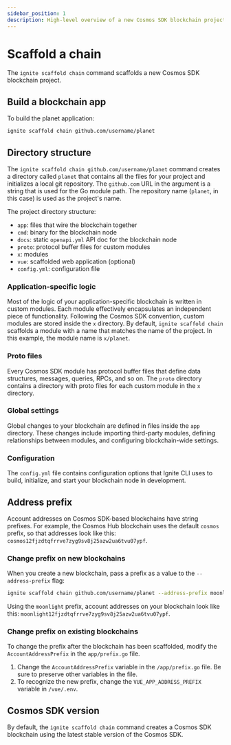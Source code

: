 ```yaml
---
sidebar_position: 1
description: High-level overview of a new Cosmos SDK blockchain project built with Ignite CLI.
---
```


# Scaffold a chain

The `ignite scaffold chain` command scaffolds a new Cosmos SDK blockchain project.

## Build a blockchain app

To build the planet application:

```bash
ignite scaffold chain github.com/username/planet
```

## Directory structure

The `ignite scaffold chain github.com/username/planet` command creates a directory called `planet` that contains all the files for your project and initializes a local git repository. The `github.com` URL in the argument is a string that is used for the Go module path. The repository name (`planet`, in this case) is used as the project's name.

The project directory structure:

- `app`: files that wire the blockchain together
- `cmd`: binary for the blockchain node
- `docs`: static `openapi.yml` API doc for the blockchain node
- `proto`: protocol buffer files for custom modules
- `x`: modules
- `vue`: scaffolded web application (optional)
- `config.yml`: configuration file

### Application-specific logic

Most of the logic of your application-specific blockchain is written in custom modules. Each module effectively encapsulates an independent piece of functionality. Following the Cosmos SDK convention, custom modules are stored inside the `x` directory. By default, `ignite scaffold chain` scaffolds a module with a name that matches the name of the project. In this example, the module name is `x/planet`.

### Proto files

Every Cosmos SDK module has protocol buffer files that define data structures, messages, queries, RPCs, and so on. The `proto` directory contains a directory with proto files for each custom module in the `x` directory.

### Global settings

Global changes to your blockchain are defined in files inside the `app` directory. These changes include importing third-party modules, defining relationships between modules, and configuring blockchain-wide settings.

### Configuration

The `config.yml` file contains configuration options that Ignite CLI uses to build, initialize, and start your blockchain node in development.  

## Address prefix

Account addresses on Cosmos SDK-based blockchains have string prefixes. For example, the Cosmos Hub blockchain uses the default `cosmos` prefix, so that addresses look like this: `cosmos12fjzdtqfrrve7zyg9sv8j25azw2ua6tvu07ypf`.

### Change prefix on new blockchains

When you create a new blockchain, pass a prefix as a value to the `--address-prefix` flag:

```bash
ignite scaffold chain github.com/username/planet --address-prefix moonlight
```

Using the `moonlight` prefix, account addresses on your blockchain look like this: `moonlight12fjzdtqfrrve7zyg9sv8j25azw2ua6tvu07ypf`.

### Change prefix on existing blockchains

To change the prefix after the blockchain has been scaffolded, modify the `AccountAddressPrefix` in the `app/prefix.go` file.

1. Change the `AccountAddressPrefix` variable in the `/app/prefix.go` file. Be sure to preserve other variables in the file.
2. To recognize the new prefix, change the `VUE_APP_ADDRESS_PREFIX` variable in `/vue/.env`.

## Cosmos SDK version

By default, the `ignite scaffold chain` command creates a Cosmos SDK blockchain using the latest stable version of the Cosmos SDK.

